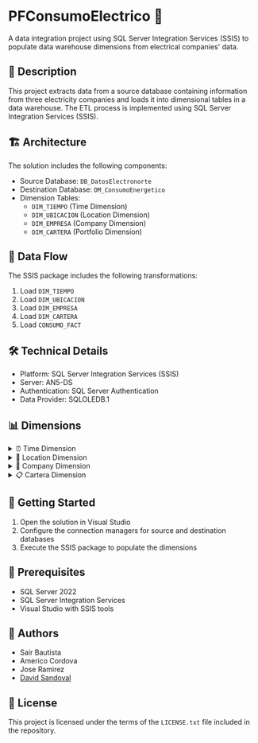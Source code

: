 # PFConsumoElectrico 🔌

A data integration project using SQL Server Integration Services (SSIS) to populate data warehouse dimensions from electrical companies' data.

## 📝 Description

This project extracts data from a source database containing information from three electricity companies and loads it into dimensional tables in a data warehouse. The ETL process is implemented using SQL Server Integration Services (SSIS).

## 🏗️ Architecture

The solution includes the following components:

- Source Database: `DB_DatosElectronorte`
- Destination Database: `DM_ConsumoEnergetico`
- Dimension Tables:
  - `DIM_TIEMPO` (Time Dimension)
  - `DIM_UBICACION` (Location Dimension)
  - `DIM_EMPRESA` (Company Dimension)
  - `DIM_CARTERA` (Portfolio Dimension)

## 🔄 Data Flow

The SSIS package includes the following transformations:

1. Load `DIM_TIEMPO`
2. Load `DIM_UBICACION`
3. Load `DIM_EMPRESA`
4. Load `DIM_CARTERA`
5. Load `CONSUMO_FACT`

## 🛠️ Technical Details

- Platform: SQL Server Integration Services (SSIS)
- Server: AN5-DS
- Authentication: SQL Server Authentication
- Data Provider: SQLOLEDB.1

## 📊 Dimensions

<details>
<summary>⏰ Time Dimension</summary>

- Year
- Month
- Month Name
- Season Name
</details>

<details>
<summary>📍 Location Dimension</summary>

- Department
- Province
- District
- Ubigeo Code
</details>

<details>
<summary>🏢 Company Dimension</summary>

- Company ID
- Company Name
</details>

<details>
<summary>📋 Cartera Dimension</summary>

- Cartera Code
- Cartera Description
- Rate Code
- Rate Description
</details>

## 🚀 Getting Started

1. Open the solution in Visual Studio
2. Configure the connection managers for source and destination databases
3. Execute the SSIS package to populate the dimensions

## 📄 Prerequisites

- SQL Server 2022
- SQL Server Integration Services
- Visual Studio with SSIS tools

## 👥 Authors

- Sair Bautista
- Americo Cordova
- Jose Ramirez
- [David Sandoval](https://github.com/sandovaldavid)

## 📝 License

This project is licensed under the terms of the `LICENSE.txt` file included in the repository.
